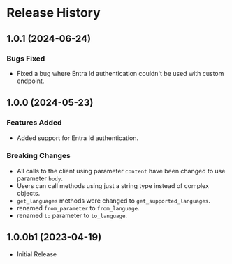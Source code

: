 # Release History

## 1.0.1 (2024-06-24)

### Bugs Fixed
  - Fixed a bug where Entra Id authentication couldn't be used with custom endpoint.

## 1.0.0 (2024-05-23)

### Features Added
  - Added support for Entra Id authentication.

### Breaking Changes

  - All calls to the client using parameter `content` have been changed to use parameter `body`.
  - Users can call methods using just a string type instead of complex objects.
  - `get_languages` methods were changed to `get_supported_languages`.
  - renamed `from_parameter` to `from_language`.
  - renamed `to` parameter to `to_language`.

## 1.0.0b1 (2023-04-19)

  - Initial Release
